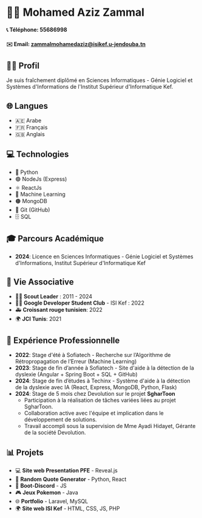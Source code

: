 # 👨‍💻 Mohamed Aziz Zammal

#### 📞 Téléphone: 55686998
#### ✉️ Email: zammalmohamedaziz@isikef.u-jendouba.tn

## 🧑‍💼 Profil
Je suis fraîchement diplômé en Sciences Informatiques - Génie Logiciel et Systèmes d'Informations de l'Institut Supérieur d'Informatique Kef.

## 🌐 Langues
- 🇦🇪 Arabe
- 🇫🇷 Français
- 🇬🇧 Anglais

## 💻 Technologies
- 🐍 Python
- 🟢 NodeJs (Express)
- ⚛️ ReactJs
- 🤖 Machine Learning
- 🟠 MongoDB
- 🐙 Git (GitHub)
- 🗄️ SQL

## 🎓 Parcours Académique
- **2024**: Licence en Sciences Informatiques - Génie Logiciel et Systèmes d'Informations, Institut Supérieur d'Informatique Kef

## 🌱 Vie Associative
- 👨‍🏫 **Scout Leader** : 2011 - 2024
- 👨‍💻 **Google Developer Student Club** - ISI Kef : 2022
- 🚑 **Croissant rouge tunisien**: 2022
- 🌍 **JCI Tunis**: 2021

## 💼 Expérience Professionnelle
- **2022**: Stage d'été à Sofiatech - Recherche sur l’Algorithme de Rétropropagation de l’Erreur (Machine Learning)
- **2023**: Stage de fin d’année à Sofiatech - Site d'aide à la détection de la dyslexie (Angular + Spring Boot + SQL + GitHub)
- **2024**: Stage de fin d’études à Techinx - Système d'aide à la détection de la dyslexie avec IA (React, Express, MongoDB, Python, Flask)
- **2024**: Stage de 5 mois chez Devolution sur le projet **SgharToon**
   - Participation à la réalisation de tâches variées liées au projet SgharToon.
   - Collaboration active avec l'équipe et implication dans le développement de solutions.
   - Travail accompli sous la supervision de Mme Ayadi Hidayet, Gérante de la société Devolution.


## 📊 Projets
- 💻 **Site web Presentation PFE** - Reveal.js
- 🎲 **Random Quote Generator** - Python, React
- 🤖 **Boot-Discord** - JS
- 🎮 **Jeux Pokemon** - Java
- 🌐 **Portfolio** - Laravel, MySQL
- 🌍 **Site web ISI Kef** - HTML, CSS, JS, PHP
